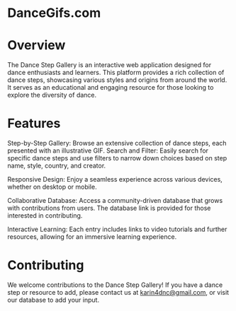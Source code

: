 # DanceGifs.com

# Overview
The Dance Step Gallery is an interactive web application designed for dance enthusiasts and learners. This platform provides a rich collection of dance steps, showcasing various styles and origins from around the world. It serves as an educational and engaging resource for those looking to explore the diversity of dance.

# Features

Step-by-Step Gallery: Browse an extensive collection of dance steps, each presented with an illustrative GIF.
Search and Filter: Easily search for specific dance steps and use filters to narrow down choices based on step name, style, country, and creator.

Responsive Design: Enjoy a seamless experience across various devices, whether on desktop or mobile.

Collaborative Database: Access a community-driven database that grows with contributions from users. The database link is provided for those interested in contributing.

Interactive Learning: Each entry includes links to video tutorials and further resources, allowing for an immersive learning experience.

# Contributing
We welcome contributions to the Dance Step Gallery! If you have a dance step or resource to add, please contact us at karin4dnc@gmail.com, or visit our database to add your input.
